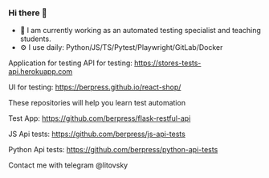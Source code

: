 ### Hi there 👋

- 🔭 I am currently working as an automated testing specialist and teaching students.
- ⚙️ I use daily: Python/JS/TS/Pytest/Playwright/GitLab/Docker

Application for testing
API for testing: https://stores-tests-api.herokuapp.com

UI for testing: https://berpress.github.io/react-shop/


These repositories will help you learn test automation

Test App: https://github.com/berpress/flask-restful-api

JS Api tests: https://github.com/berpress/js-api-tests

Python Api tests: https://github.com/berpress/python-api-tests

Contact me with telegram @litovsky
